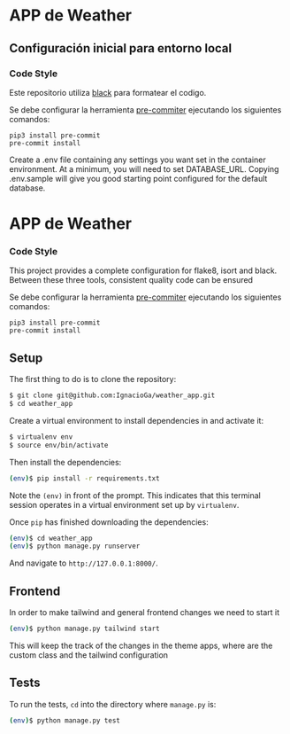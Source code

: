 # APP de Weather

## Configuración inicial para entorno local

### Code Style

Este repositorio utiliza [black](https://github.com/ambv/black) para formatear el codigo.

Se debe configurar la herramienta [pre-commiter](https://pre-commit.com/) ejecutando los siguientes comandos:

```
pip3 install pre-commit
pre-commit install
```

Create a .env file containing any settings you want set in the container environment. At a minimum, you will need to set DATABASE_URL. Copying .env.sample will give you good starting point configured for the default database.


# APP de Weather

### Code Style

This project provides a complete configuration for flake8, isort and black. Between these three tools, consistent quality code can be ensured

Se debe configurar la herramienta [pre-commiter](https://pre-commit.com/) ejecutando los siguientes comandos:

```
pip3 install pre-commit
pre-commit install
```

## Setup

The first thing to do is to clone the repository:

```sh
$ git clone git@github.com:IgnacioGa/weather_app.git
$ cd weather_app
```

Create a virtual environment to install dependencies in and activate it:

```sh
$ virtualenv env
$ source env/bin/activate
```

Then install the dependencies:

```sh
(env)$ pip install -r requirements.txt
```
Note the `(env)` in front of the prompt. This indicates that this terminal
session operates in a virtual environment set up by `virtualenv`.

Once `pip` has finished downloading the dependencies:
```sh
(env)$ cd weather_app
(env)$ python manage.py runserver
```
And navigate to `http://127.0.0.1:8000/`.

## Frontend

In order to make tailwind and general frontend changes we need to start it

```sh
(env)$ python manage.py tailwind start
```

This will keep the track of the changes in the theme apps, where are the custom class and the tailwind configuration

## Tests

To run the tests, `cd` into the directory where `manage.py` is:
```sh
(env)$ python manage.py test
```